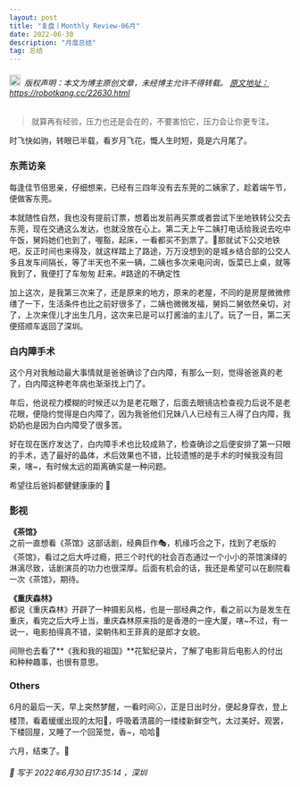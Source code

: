 ```yaml
---
layout: post
title: "复盘丨Monthly Review-06月"
date: 2022-06-30 
description: "月度总结"
tag: 总结
---   
```


<h6><img src="https://robotkang-1257995526.cos.ap-chengdu.myqcloud.com/icon/copyright.png" alt="copyright" style="display:inline;margin-bottom: -5px;" width="20" height="20"> 版权声明：本文为博主原创文章，未经博主允许不得转载。
<a target="_blank" href="https://robotkang.cc/22630.html">原文地址：https://robotkang.cc/22630.html </a>
</h6>                           


> 就算再有经验，压力也还是会在的，不要害怕它，压力会让你更专注。     

时飞快如驹，转眼已半载，看岁月飞花，慨人生时短，竟是六月尾了。        

### 东莞访亲         

每逢佳节倍思亲，仔细想来，已经有三四年没有去东莞的二姨家了，趁着端午节，便做客东莞。        

本就随性自然，我也没有提前订票，想着出发前再买票或者尝试下坐地铁转公交去东莞，现在交通这么发达，也就没放在心上。第二天上午二姨打电话给我说去吃中午饭，舅妈她们也到了，喔豁，起床，一看都买不到票了。🤣那就试下公交地铁吧，反正时间也来得及，就这样踏上了路途，万万没想到的是城乡结合部的公交人多且发车间隔长，等了半天也不来一辆，二姨也多次来电问询，饭菜已上桌，就等我到了，我便打了车匆匆  赶来。#路途的不确定性         

加上这次，是我第三次来了，还是原来的地方，原来的老屋，不同的是房屋微微修缮了一下，生活条件也比之前好很多了，二姨也微微发福，舅妈二舅依然亲切，对了，上次来侄儿才出生几月，这次来已是可以打酱油的主儿了。玩了一日，第二天便搭顺车返回了深圳。          

### 白内障手术          

这个月对我触动最大事情就是爸爸确诊了白内障，有那么一刻，觉得爸爸真的老了，白内障这种老年病也渐渐找上门了。         

年后，他说视力模糊的时候还以为是老花眼了，后面去眼镜店检查视力后说不是老花眼，便隐约觉得是白内障了，因为我爸他们兄妹八人已经有三人得了白内障，我奶奶也是因为白内障受了很多苦。         

好在现在医疗发达了，白内障手术也比较成熟了，检查确诊之后便安排了第一只眼的手术，选了最好的晶体，术后效果也不错，比较遗憾的是手术的时候我没有回来，嗐~，有时候太远的距离确实是一种问题。          

希望往后爸妈都健健康康的 🙂            

### 影视       

**《茶馆》**          
之前一直想看《茶馆》这部话剧，经典巨作🎭，机缘巧合之下，找到了老版的《茶馆》，看过之后大呼过瘾，把三个时代的社会百态通过一个小小的茶馆演绎的淋漓尽致，话剧演员的功力也很深厚。后面有机会的话，我还是希望可以在剧院看一次《茶馆》，期待。          

**《重庆森林》**          
都说《重庆森林》开辟了一种摄影风格，也是一部经典之作，看之前以为是发生在重庆，看完之后大呼上当，重庆森林原来指的是香港的一座大厦，嗐~不过，有一说一，电影拍得真不错，梁朝伟和王菲真的是郎才女貌。        

间隙也去看了**《我和我的祖国》**花絮纪录片，了解了电影背后电影人的付出和种种趣事，也很有意思。           

### Others          

6月的最后一天，早上突然梦醒，一看时间🕠，正是日出时分，便起身穿衣，登上楼顶，看着缓缓出现的太阳🌅，呼吸着清晨的一缕缕新鲜空气，太过美好。观罢，下楼回屋，又睡了一个回笼觉，香~，哈哈🤣         

六月，结束了。🎈          

<h6> 
📌 写于 2022年6月30日17:35:14 ，深圳          

</h6> 



